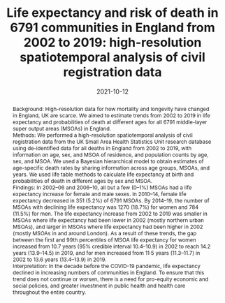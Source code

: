 ---
title: "Life expectancy and risk of death in 6791 communities in England from 2002 to 2019: high-resolution spatiotemporal analysis of civil registration data"
date: 2021-10-12
publishDate: 2021-10-12T11:25:55.101685Z
authors: ["Theo Rashid", "James E Bennett", "Christopher J Paciorek ", "Yvonne Doyle", "Jonathan Pearson-Stuttard", "Seth Flaxman", "Mireille B Toledano", "Guangquan Li", "Hima I Daby", "Eric Johnson", "Bethan Davies", "Majid Ezzati"]
publication_types: ["2"]
abstract: "Background: High-resolution data for how mortality and longevity have changed in England, UK are scarce. We aimed to estimate trends from 2002 to 2019 in life expectancy and probabilities of death at different ages for all 6791 middle-layer super output areas (MSOAs) in England. \n

Methods: We performed a high-resolution spatiotemporal analysis of civil registration data from the UK Small Area Health Statistics Unit research database using de-identified data for all deaths in England from 2002 to 2019, with information on age, sex, and MSOA of residence, and population counts by age, sex, and MSOA. We used a Bayesian hierarchical model to obtain estimates of age-specific death rates by sharing information across age groups, MSOAs, and years. We used life table methods to calculate life expectancy at birth and probabilities of death in different ages by sex and MSOA. \n

Findings: In 2002–06 and 2006–10, all but a few (0–1%) MSOAs had a life expectancy increase for female and male sexes. In 2010–14, female life expectancy decreased in 351 (5.2%) of 6791 MSOAs. By 2014–19, the number of MSOAs with declining life expectancy was 1270 (18.7%) for women and 784 (11.5%) for men. The life expectancy increase from 2002 to 2019 was smaller in MSOAs where life expectancy had been lower in 2002 (mostly northern urban MSOAs), and larger in MSOAs where life expectancy had been higher in 2002 (mostly MSOAs in and around London). As a result of these trends, the gap between the first and 99th percentiles of MSOA life expectancy for women increased from 10.7 years (95% credible interval 10.4–10.9) in 2002 to reach 14.2 years (13.9–14.5) in 2019, and for men increased from 11·5 years (11.3–11.7) in 2002 to 13.6 years (13.4–13.9) in 2019. \n

Interpretation: In the decade before the COVID-19 pandemic, life expectancy declined in increasing numbers of communities in England. To ensure that this trend does not continue or worsen, there is a need for pro-equity economic and social policies, and greater investment in public health and health care throughout the entire country."
featured: false
publication: "*The Lancet Public Health*"
tags: ["mortality", modelling", "bayesian"]
doi: "10.1016/S2468-2667(21)00205-X"
---